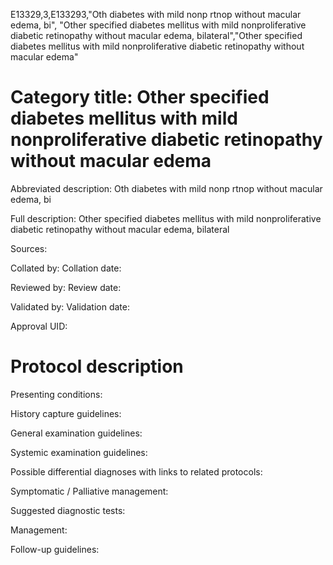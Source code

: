 E13329,3,E133293,"Oth diabetes with mild nonp rtnop without macular edema, bi", "Other specified diabetes mellitus with mild nonproliferative diabetic retinopathy without macular edema, bilateral","Other specified diabetes mellitus with mild nonproliferative diabetic retinopathy without macular edema"
# Category title: Other specified diabetes mellitus with mild nonproliferative diabetic retinopathy without macular edema

Abbreviated description: Oth diabetes with mild nonp rtnop without macular edema, bi

Full description: Other specified diabetes mellitus with mild nonproliferative diabetic retinopathy without macular edema, bilateral

Sources:

Collated by:
Collation date:

Reviewed by:
Review date:

Validated by:
Validation date:

Approval UID:

# Protocol description

Presenting conditions:

History capture guidelines:

General examination guidelines:

Systemic examination guidelines:

Possible differential diagnoses with links to related protocols:

Symptomatic / Palliative management:

Suggested diagnostic tests:

Management:

Follow-up guidelines:
